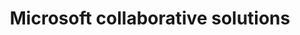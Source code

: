 ---
title: Microsoft collaborative solutions
slug: microsoft-collaborative-solutions
excertp: All you need to know about Microsoft collaborative solutions
sections: Iniziare a utilizzare Exchange, Funzionalità di un account Exchange, Outlook Web Application (OWA), Migrazione di account, Configurazione smartphone/tablet compatibile Exchange, Office, SharePoint, Diagnostica di Exchange
order: 07 
---